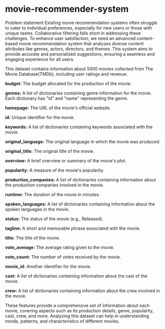 # movie-recommender-system

Problem statement
Existing movie recommendation systems often struggle to cater to individual preferences, especially for new users or those with unique tastes. Collaborative filtering falls short in addressing these challenges. To enhance user satisfaction, we need an advanced content-based movie recommendation system that analyzes diverse content attributes like genres, actors, directors, and themes. This system aims to provide accurate and personalized suggestions, ensuring a seamless and engaging experience for all users.

This dataset contains information about 5000 movies collected from The Movie Database(TMDb), including user ratings and revenue.

**budget:** The budget allocated for the production of the movie.

**genres:** A list of dictionaries containing genre information for the movie. Each dictionary has "id" and "name" representing the genre.

**homepage:** The URL of the movie's official website.

**id:** Unique identifier for the movie.

**keywords:** A list of dictionaries containing keywords associated with the movie.

**original_language:** The original language in which the movie was produced.

**original_title:** The original title of the movie.

**overview:** A brief overview or summary of the movie's plot.

**popularity:** A measure of the movie's popularity.

**production_companies:** A list of dictionaries containing information about the production companies involved in the movie.

**runtime:** The duration of the movie in minutes.

**spoken_languages:** A list of dictionaries containing information about the spoken languages in the movie.

**status:** The status of the movie (e.g., Released).

**tagline:** A short and memorable phrase associated with the movie.

**title:** The title of the movie.

**vote_average:** The average rating given to the movie.

**vote_count:** The number of votes received by the movie.

**movie_id:** Another identifier for the movie.

**cast:** A list of dictionaries containing information about the cast of the movie.

**crew:** A list of dictionaries containing information about the crew involved in the movie.

These features provide a comprehensive set of information about each movie, covering aspects such as its production details, genre, popularity, cast, crew, and more. Analyzing this dataset can help in understanding trends, patterns, and characteristics of different movies.
